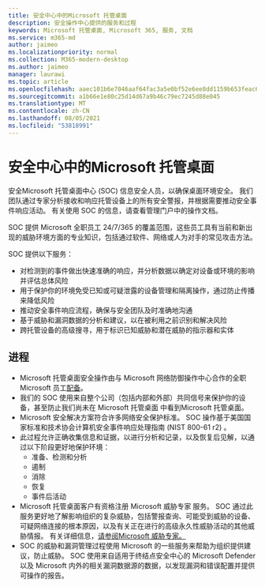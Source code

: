 ```yaml
---
title: 安全中心中的Microsoft 托管桌面
description: 安全操作中心提供的服务和过程
keywords: Microsoft 托管桌面, Microsoft 365, 服务, 文档
ms.service: m365-md
author: jaimeo
ms.localizationpriority: normal
ms.collection: M365-modern-desktop
ms.author: jaimeo
manager: laurawi
ms.topic: article
ms.openlocfilehash: aaec101b6e7046aaf64fac3a5e0bf52e6ee8dd1159b653feac63135fdb3446d9
ms.sourcegitcommit: a1b66e1e80c25d14d67a9b46c79ec7245d88e045
ms.translationtype: MT
ms.contentlocale: zh-CN
ms.lasthandoff: 08/05/2021
ms.locfileid: "53818991"
---
```

# <a name="security-operations-in-microsoft-managed-desktop"></a>安全中心中的Microsoft 托管桌面

安全Microsoft 托管桌面中心 (SOC) 信息安全人员，以确保桌面环境安全。 我们团队通过专家分析接收和响应托管设备上的所有安全警报，并根据需要推动安全事件响应活动。 有关使用 SOC 的信息，请查看管理门户中的操作文档。

SOC 提供 Microsoft 全职员工 24/7/365 的覆盖范围，这些员工具有当前和新出现的威胁环境方面的专业知识，包括通过软件、网络或人为对手的常见攻击方法。

SOC 提供以下服务：
- 对检测到的事件做出快速准确的响应，并分析数据以确定对设备或环境的影响并评估总体风险
- 用于保护你的环境免受已知或可疑泄露的设备管理和隔离操作，通过防止传播来降低风险
- 推动安全事件响应流程，确保与安全团队及时准确地沟通
- 基于威胁和漏洞数据的分析和建议，以在被利用之前识别和解决风险
- 跨托管设备的高级搜寻，用于标识已知威胁和潜在威胁的指示器和实体

## <a name="processes"></a>进程

- Microsoft 托管桌面安全操作由与 Microsoft 网络防御操作中心合作的全职 Microsoft 员工[配备](https://www.microsoft.com/msrc/cdoc)。 
- 我们的 SOC 使用来自整个公司（包括内部和外部）共同信号来保护你的设备，甚至防止我们尚未在 Microsoft 托管桌面 中看到Microsoft 托管桌面。
- Microsoft 安全解决方案符合许多网络安全保护标准。 SOC 操作基于美国国家标准和技术协会计算机安全事件响应处理指南 (NIST 800-61 r2) 。
- 此过程允许正确收集信息和证据，以进行分析和记录，以及恢复后见解，以通过以下阶段更好地保护环境：
    - 准备、检测和分析
    - 遏制
    - 消除
    - 恢复
    - 事件后活动
- Microsoft 托管桌面客户有资格注册 Microsoft 威胁专家 服务。 SOC 通过此服务更好地了解影响组织的复杂威胁，包括警报查询、可能受到威胁的设备、可疑网络连接的根本原因，以及有关正在进行的高级永久性威胁活动的其他威胁情报。 有关详细信息，[请参阅Microsoft 威胁专家。](/windows/security/threat-protection/microsoft-defender-atp/microsoft-threat-experts)
- SOC 的威胁和漏洞管理过程使用 Microsoft 的一些服务来帮助为组织提供建议，防止威胁。 SOC 使用来自适用于终结点安全中心的 Microsoft Defender 以及 Microsoft 内外的相关漏洞数据源的数据，以发现漏洞和错误配置并提供可操作的报告。